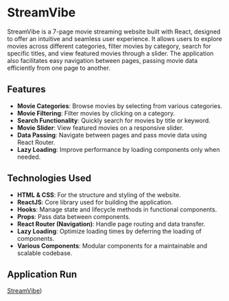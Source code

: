 # StreamVibe

StreamVibe is a 7-page movie streaming website built with React, designed to offer an intuitive and seamless user experience. It allows users to explore movies across different categories, filter movies by category, search for specific titles, and view featured movies through a slider. The application also facilitates easy navigation between pages, passing movie data efficiently from one page to another.

## Features

- **Movie Categories**: Browse movies by selecting from various categories.
- **Movie Filtering**: Filter movies by clicking on a category.
- **Search Functionality**: Quickly search for movies by title or keyword.
- **Movie Slider**: View featured movies on a responsive slider.
- **Data Passing**: Navigate between pages and pass movie data using React Router.
- **Lazy Loading**: Improve performance by loading components only when needed.

## Technologies Used

- **HTML & CSS**: For the structure and styling of the website.
- **ReactJS**: Core library used for building the application.
- **Hooks**: Manage state and lifecycle methods in functional components.
- **Props**: Pass data between components.
- **React Router (Navigation)**: Handle page routing and data transfer.
- **Lazy Loading**: Optimize loading times by deferring the loading of components.
- **Various Components**: Modular components for a maintainable and scalable codebase.

## Application Run
[StreamVibe](https://abdelrhmaan17.github.io/StreamVibe/))
